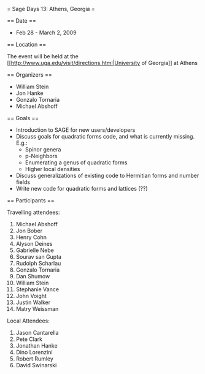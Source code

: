 = Sage Days 13: Athens, Georgia =

== Date ==

 * Feb 28 - March 2, 2009

== Location ==

The event will be held at the [[http://www.uga.edu/visit/directions.html|University of Georgia]] at Athens
    

== Organizers ==

 * William Stein 
 * Jon Hanke
 * Gonzalo Tornaria
 * Michael Abshoff

== Goals ==

 * Introduction to SAGE for new users/developers
 * Discuss goals for quadratic forms code, and what is currently missing. E.g.:
   * Spinor genera
   * p-Neighbors
   * Enumerating a genus of quadratic forms
   * Higher local densities
 * Discuss generalizations of existing code to Hermitian forms and number fields 
 * Write new code for quadratic forms and lattices (??)
 
== Participants ==

Travelling attendees:

   1. Michael Abshoff
   2. Jon Bober
   3. Henry Cohn
   4. Alyson Deines
   5. Gabrielle Nebe
   6. Sourav san Gupta
   7. Rudolph Scharlau
   8. Gonzalo Tornaria
   9. Dan Shumow
   10. William Stein
   11. Stephanie Vance
   12. John Voight
   13. Justin Walker
   14. Matry Weissman


Local Attendees:

   1. Jason Cantarella
   2. Pete Clark
   3. Jonathan Hanke
   4. Dino Lorenzini
   5. Robert Rumley
   6. David Swinarski
